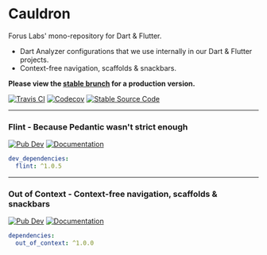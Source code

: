 # Cauldron

Forus Labs' mono-repository for Dart & Flutter.
* Dart Analyzer configurations that we use internally in our Dart & Flutter projects.
* Context-free navigation, scaffolds & snackbars.

**Please view the [stable brunch](https://github.com/forus-labs/cauldron/tree/stable) for a production version.**

[![Travis CI](https://img.shields.io/travis/forus-labs/cauldron/master?logo=travis)](https://travis-ci.com/forus-labs/cauldron)
[![Codecov](https://codecov.io/gh/forus-labs/cauldron/branch/master/graph/badge.svg)](https://codecov.io/gh/forus-labs/cauldron)
[![Stable Source Code](https://img.shields.io/badge/stable-branch-blue.svg)](https://travis-ci.com/forus-labs/cauldron/tree/stable)

***
### Flint - Because Pedantic wasn't strict enough

[![Pub Dev](https://img.shields.io/pub/v/flint)](https://pub.dev/packages/flint)
[![Documentation](https://img.shields.io/badge/documentation-1.0.5-brightgreen.svg)](https://pub.dev/documentation/flint/latest/)

```YAML
dev_dependencies:
  flint: ^1.0.5
```

***
### Out of Context - Context-free navigation, scaffolds & snackbars

[![Pub Dev](https://img.shields.io/pub/v/out_of_context)](https://pub.dev/packages/out_of_context)
[![Documentation](https://img.shields.io/badge/documentation-1.0.0-brightgreen.svg)](https://pub.dev/documentation/out_of_context/latest/)

```YAML
dependencies:
  out_of_context: ^1.0.0
```


